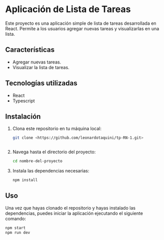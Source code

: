 # Aplicación de Lista de Tareas

Este proyecto es una aplicación simple de lista de tareas desarrollada en React. Permite a los usuarios agregar nuevas tareas y visualizarlas en una lista.

## Características

- Agregar nuevas tareas.
- Visualizar la lista de tareas.

## Tecnologías utilizadas

- React
- Typescript

## Instalación

1. Clona este repositorio en tu máquina local:
    ```bash 
    git clone <https://github.com/leonardotaquini/tp-RN-1.git>



2. Navega hasta el directorio del proyecto:

    ```bash 
    cd nombre-del-proyecto

 
3. Instala las dependencias necesarias:
    ```bash 
    npm install


## Uso

Una vez que hayas clonado el repositorio y hayas instalado las dependencias, puedes iniciar la aplicación ejecutando el siguiente comando:

```bash 
npm start
npm run dev

